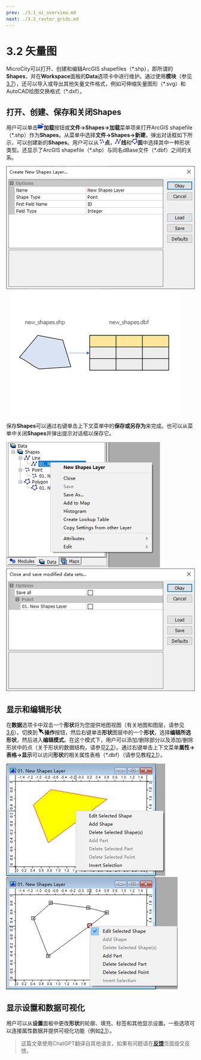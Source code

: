 ```yaml
---
prev: ./3.1_ui_overview.md
next: ./3.3_raster_grids.md
---
```


# 3.2 矢量图
MicroCity可以打开、创建和编辑ArcGIS shapefiles（\*.shp），即所谓的**Shapes**，并在**Workspace**面板的**Data**选项卡中进行维护。通过使用**模块**（参见[3.7](3.7_modules.md)），还可以导入或导出其他矢量文件格式，例如可伸缩矢量图形（\*.svg）和AutoCAD绘图交换格式（\*.dxf）。
## 打开、创建、保存和关闭Shapes
用户可以单击![button](../../images/doc/button_load.png)**加载**按钮或**文件->Shapes->加载**菜单项来打开ArcGIS shapefile（\*.shp）作为**Shapes**。从菜单中选择**文件->Shapes->新建**，弹出对话框如下所示，可以创建新的**Shapes**。用户可以从![icon_shapes_point](../../images/doc/icon_shapes_point.png)**点**，![icon_shapes_line](../../images/doc/icon_shapes_line.png)**线**和![icon_shapes_polygon](../../images/doc/icon_shapes_polygon.png)**面**中选择其中一种形状类型。还显示了ArcGIS shapefile（\*.shp）与同名dBase文件（\*.dbf）之间的关系。

![new shapes](../../images/doc/new_shapes.png) &nbsp;&nbsp; ![shape_files](../../images/doc/shapes_files.png)

保存**Shapes**可以通过右键单击上下文菜单中的**保存或另存为**来完成。也可以从菜单中关闭**Shapes**并弹出提示对话框以保存它。

![shapes menu](../../images/doc/shapes_menu.png) &nbsp;&nbsp; ![close and save](../../images/doc/close_save_shapes.png)

## 显示和编辑形状
在**数据**选项卡中双击一个**形状**将为您提供地图视图（有关地图和图层，请参见[3.6](3.6_maps_and_layers.md)）。切换到![按钮](../../images/doc/button_action.png)**操作**按钮，然后右键单击**形状**图层中的一个**形状**，选择**编辑所选形状**，然后进入**编辑模式**。在这个模式下，用户可以添加/删除部分以及添加/删除形状中的点（关于形状的数据结构，请参见[2.2](2.2_searching_for_countries.md)）。通过右键单击上下文菜单**属性->表格->显示**可以访问**形状**的相关属性表格（\*.dbf）（请参见教程[2.1](2.1_showing_a_world_map.md)）。

![编辑形状](../../images/doc/edit_shape.png) &nbsp;&nbsp; ![编辑点](../../images/doc/edit_point.png)

## 显示设置和数据可视化
用户可以从**设置**面板中更改**形状**的轮廓、填充、标签和其他显示设置。一些选项可以连接属性数据并提供可视化功能（例如[2.1](2.1_showing_a_world_map.md)）。

> 这篇文章使用ChatGPT翻译自其他语言，如果有问题请在[**反馈**](https://github.com/huuhghhgyg/MicroCityNotes/issues/new)页面提交反馈。